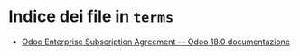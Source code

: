 # Indice dei file in `terms`

- [Odoo Enterprise Subscription Agreement — Odoo 18.0 documentazione](./enterprise.md)
